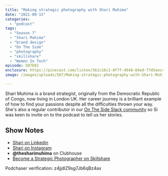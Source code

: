 ```yaml
---
title: "Making strategic photography with Shari Muhima"
date: "2021-09-13"
categories: 
  - "podcast"
tags: 
  - "Season 7"
  - "Shari Muhima"
  - "brand design"
  - "On The Side"
  - "photography"
  - "skillshare"
  - "Women In Tech"
episode: S07E01
enclosure: https://pinecast.com/listen/561c16c1-0f7f-4948-84ed-f7d5eecd3a30.mp3
image: /images/uploads/S07/Making-strategic-photography-with-Shari-Muhima.jpg

---
```


Shari Muhima is a brand strategist, originally from the Democratic Republic of Congo, now living in London UK. Her career journey is a brilliant example of how to find your passions despite all the difficulties thrown your way. She's also a regular contributor in our [On The Side Slack community](http://ontheside.network/) so Si was keen to invite on to the podcast to tell us her stories.

## Show Notes

- [Shari on Linkedin](https://www.linkedin.com/in/smuhima/)
- [Shari on Instagram](https://www.instagram.com/thesharimuhima/)
- **@thesharimuhima** on Clubhouse
- [Become a Strategic Photographer on Skillshare](https://www.skillshare.com/classes/Become-a-Strategic-Photographer-improve-your-storytelling/182680295?via=teaching)

Podchaser verification: z4jjdlZ9sg7Jb6qBz4ax

